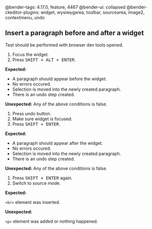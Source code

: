 @bender-tags: 4.17.0, feature, 4467
@bender-ui: collapsed
@bender-ckeditor-plugins: widget, wysiwygarea, toolbar, sourcearea, image2, contextmenu, undo

## Insert a paragraph before and after a widget

Test should be performed with browser dev tools opened.

1. Focus the widget.
1. Press <kbd>SHIFT + ALT + ENTER</kbd>.

  **Expected:**

  * A paragraph should appear before the widget.
  * No errors occured.
  * Selection is moved into the newly created paragraph.
  * There is an undo step created.

  **Unexpected:** Any of the above conditions is false.

1. Press undo button.
1. Make sure widget is focused.
1. Press <kbd>SHIFT + ENTER</kbd>.

  **Expected:**

  * A paragraph should appear after the widget.
  * No errors occured.
  * Selection is moved into the newly created paragraph.
  * There is an undo step created.

  **Unexpected:** Any of the above conditions is false.

1. Press <kbd>SHIFT + ENTER</kbd> again.
1. Switch to source mode.

  **Expected:**

  `<br>` element was inserted.

  **Unexpected:**

  `<p>` element was added or nothing happened.
